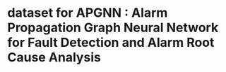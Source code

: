 # dataset for APGNN : Alarm Propagation Graph Neural Network for Fault Detection and Alarm Root Cause Analysis
